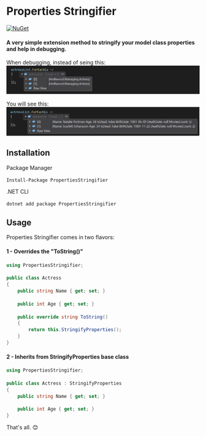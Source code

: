 # Properties Stringifier
[![NuGet](https://img.shields.io/nuget/v/PropertiesStringifier.svg)](https://www.nuget.org/packages/PropertiesStringifier/)
#### A very simple extension method to stringify your model class properties and help in debugging.

When debugging, instead of seing this:
![Without Properties Stringifier](img/without-properties-stringifier.png?raw=true "Without Properties Stringifier")

You will see this:
![With Properties Stringifier](img/with-properties-stringifier.png?raw=true "With Properties Stringifier")

## Installation
Package Manager

`
Install-Package PropertiesStringifier
`

.NET CLI

`
dotnet add package PropertiesStringifier
`

## Usage
Properties Stringifier comes in two flavors:

#### 1 - Overrides the "ToString()"
```csharp
using PropertiesStringifier;

public class Actress
{
    public string Name { get; set; }

    public int Age { get; set; }

    public override string ToString()
    {
        return this.StringifyProperties();
    }
}
```

#### 2 - Inherits from StringifyProperties base class
```csharp
using PropertiesStringifier;

public class Actress : StringifyProperties
{
    public string Name { get; set; }

    public int Age { get; set; }
}
```

That's all. 😊
